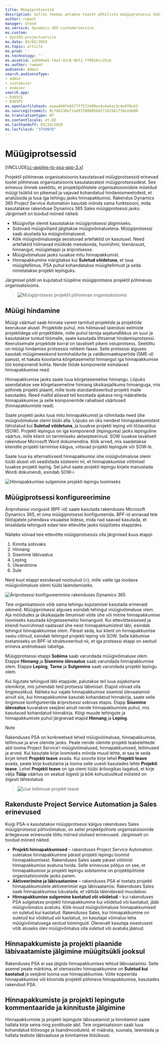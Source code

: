```yaml
---
title: Müügiprotsessid
description: Selles teemas antakse teavet põhiliste müügiprotsessi kohta.
author: rumant
manager: kfend
ms.service: dynamics-365-customerservice
ms.custom:
- dyn365-projectservice
ms.date: 03/01/2019
ms.topic: article
ms.prod: ''
ms.technology: ''
ms.assetid: a169dee5-f4a7-42c8-9bf1-7f0018cc25cb
ms.author: rumant
audience: Admin
search.audienceType:
- admin
- customizer
- enduser
search.app:
- D365CE
- D365PS
ms.openlocfilehash: eaaa4b8fe6577ff572489ac0c6abac3c4e970c63
ms.sourcegitcommit: 8c786230ef2a497280885b827162561776e2eb00
ms.translationtype: HT
ms.contentlocale: et-EE
ms.lasthandoff: 03/24/2020
ms.locfileid: "3750978"
---
```

# <a name="sales-processes"></a>Müügiprotsessid

[!INCLUDE[cc-applies-to-psa-app-3.x](../includes/cc-applies-to-psa-app-3x.md)]

Projektil põhinevas organisatsioonis kasutatavad müügiprotsessid erinevad tootel põhinevas organisatsioonis kasutatavatest müügiprotsessidest. See erinevus ilmneb seetõttu, et projektipõhistele organisatsioonidele mõeldud müügi tsüklid on pikemad ja vajavad kohandatud hindamismeetodeid, et analüüsida ja luua iga tehingu jaoks hinnapakkumisi. Rakendus Dynamics 365 Project Service Automation kasutab mõnda sama funktsiooni, mida kasutatakse rakenduse Dynamics 365 Sales müügiprotsessi jaoks. Järgmiselt on toodud mõned näited.

- Müügivihje olemit kasutatakse müügiprotsessi jälgimiseks.
- Sobivaid müügivihjeid jälgitakse müügivõimalustena. Müügiprotsessi saab alustada ka müügivõimalusest.
- Kõik müügivõimalusega seostuvad artefaktid on kasutusel. Need artefaktid hõlmavad müükide meeskonda, huvirühmi, tõenäosust, hinnangut, müügietappi ja äriprotsesse.
- Müügivõimaluse jaoks luuakse mitu hinnapakkumist.
- Hinnapakkumine märgitakse kui **Suletud võidetuna**, et luua müügitellimus. PSA puhul kohandatakse müügitellimust ja seda nimetatakse projekti lepinguks.

Järgmisel pildil on kujutatud tüüpiline müügiprotsess projektil põhinevas organisatsioonis.

> ![Müügiprotsess projektil põhinevas organisatsioonis](media/basic-guide-1.png)

## <a name="estimating-a-sale"></a>Müügi hindamine
Müügi väärtust saab hinnata varem tarnitud projektide ja projektide keerukuse alusel. Projektide puhul, mis hõlmavad laiendusi eelmiste projektidega või projektidele, mille puhul tarnija asjatundlikkus on suur ja kasutatakse tuntud töömalle, saate kasutada lihtsamat hindamisprotsessi. Keerulisemate projektide korral on tavaliselt pikem ostuprotsess. Seetõttu on müügi hindamise protsessis rohkem faase. Selle protsessi alguses kasutab müügimeeskond kontohaldurite ja valdkonnaekspertide (SME-d) panust, et hakata koostama kõrgetasemelist hinnangut iga hinnapakkumise töö komponendi kohta. Nende tööde komponente esindavad hinnapakkumise read. 

Hinnapakkumise jaoks saate luua kõrgetasemelise hinnangu. Lõpuks asendatakse see kõrgetasemeline hinnang üksikasjalikuma hinnanguga, mis põhineb projekti plaanil, mille loote standardiseeritud projekti malle kasutades. Need mallid aitavad teil koostada ajakava ning määratleda hinnapakkumise ja selle komponentide rahalised väärtused (hinnapakkumiste read). 

Saate projekti jaoks luua mitu hinnapakkumist ja rühmitada need ühe müügivõimaluse olemi tüübi alla. Lõpuks on üks nendest hinnapakkumistest tähistatud kui **Suletud võidetuna**, ja luuakse projekti leping või tööavaldus (SOW). Projekti lepingus on iga komponendi (lepingurea) jaoks lepinguline väärtus, mille klient on tarnimiseks aktsepteerinud. SOW luuakse tavaliselt rakenduse Microsoft Word dokumendina. Kõik arved, mis saadetakse kliendile projekti tarnimise käigus, viitavad projekti lepingule või SOW-le.

Saate luua ka alternatiivseid hinnapakkumisi ühe müügivõimaluse olemi tüübi alusel või seadistada süsteemi nii, et hinnapakkumise võitmisel luuakse projekti leping. Sel juhul saate projekti lepingu kirjele manustada Wordi dokumendi, esindab SOW-i.

![Hinnapakkumise sulgemine projekti lepingu loomiseks](media/basic-guide-2.png)

## <a name="configuring-the-sales-process"></a>Müügiprotsessi konfigureerimine
Äriprotsessi voogusid (BPF-id) saate kasutada rakenduses Microsoft Dynamics 365, et oma müügiprotsessi konfigureerida. BPF-id annavad teie töötajatele juhendava visuaalse liidese, mida nad saavad kasutada, et teisaldada tehinguid edasi teie ettevõtte jaoks tüüpilistes etappides.

Näiteks võivad teie ettevõtte müügiprotsessis olla järgmised kuus etappi.

1. Kinnita sobivaks
2. Hinnang
3. Sisemine läbivaatus
4. Leping
5. Üleandmine
6. Sule

Neid kuut etappi esindavad noolsulud (\>), mille valite iga loodava müügivõimaluse olemi tüübi laiendamiseks.

![Äriprotsessi konfigureerimine rakenduses Dynamics 365](media/basic-guide-3.png)
 
Teie organisatsioon võib sama tehingu kujutamisel kasutada erinevaid olemeid. Müügiprotsessi alguses esindab tehingut müügivõimaluse olem. Aja möödudes ja üksikasjade ilmumisel võite ühe või mitme hinnapakkumise loomiseks kasutada kõrgetasemelisi hinnanguid. Kui ettevõttesisesed ja kliendi huvirühmad vaatavad ühe neist hinnapakkumistest läbi, esindab tehingut hinnapakkumise olem. Pärast seda, kui klient on hinnapakkumise vastu võtnud, esindab tehingut projekti leping või SOW. Selle käitumise toetamiseks on BPF-id struktureeritud nii, et iga protsessi etapp on seotud erineva andmebaasi tabeliga.

Müügiprotsessi etappi **Sobima** saab varundada müügivõimaluse olem. Etappe **Hinnang** ja **Sisemine ülevaatus** saab varundada hinnapakkumise olem. Etappe **Leping**, **Tarne** ja **Sulgemine** saab varundada projekti lepingu olem.

Kui liigutate tehinguid läbi etappide, palutakse teil luua asjakohane olemikirje, mis juhendab teid protsessi läbimisel. Etapid võivad olla tingimuslikud. Näiteks kui vajate hinnapakkumise sisemist ülevaatamist ainult siis, kui hinnapakkumine kasutab kohandatud hinnakirja, saate selle tingimuse konfigureerida äriprotsessi sobivas etapis. Etapp **Sisemine ülevaatus** kuvatakse seejärel ainult nende hinnapakkumiste puhul, mis kasutavad kohandatud hinnakirja. Kõigi muude tehingute ja hinnapakkumiste puhul järgnevad etapid **Hinnang** ja **Leping**.

> [!NOTE]
> Rakenduses PSA on konkreetsed lehed müügivõimaluse, hinnapakkumise, tellimuse ja arve olemite jaoks. Peate nende olemite projekti teabelehtede abil looma Project Service’i müügivõimalused, hinnapakkumised, tellimused ja arved. Kui kasutate kirje loomiseks mõnda muud lehte, ei saa te seda kirjet lehelt **Projekti teave** avada. Kui soovite kirje lehel **Projekti teave** avada, peate kirje kustutama ja looma selle uuesti kasutades lehte **Projekti teave**. Lehel **Projekti teave** on iga olemi tüübi äriloogikas tagatud, et kirje välja **Tüüp** väärtus on seatud õigesti ja kõik kohustuslikud mõisted on õigesti lähtestatud.

> ![Uue tellimuse projekti teave](media/basic-guide-4.png)
 
## <a name="differences-between-project-service-automation-and-sales"></a>Rakenduste Project Service Automation ja Sales erinevused
Kuigi PSA-s kasutatakse müügiprotsessi käigus rakenduses Sales müügiprotsessi põhivõimalusi, on sellel projektipõhiste organisatsioonide äritegevuse erinevuste tõttu mõned olulised erinevused. Järgmiselt on toodud mõned näited.

- **Projekti hinnapakkumised** – rakenduses Project Service Automation suletakse hinnapakkumine pärast projekti lepingu loomist hinnapakkumisest. Rakenduses Sales saate pärast võitmist hinnapakkumise avatuna hoida. Selle erinevuse põhjus on see, et hinnapakkumise ja projekti lepingu sobitamine on projektipõhiste organisatsioonide jaoks parem. 
- **Aktiveerimine ja läbivaatamine** – rakenduses PSA ei toetata projekti hinnapakkumistele aktiveerimist ega läbivaatamisi. Rakenduses Sales saab hinnapakkumise lukustada, et vältida täiendavaid muudatusi.
- **Hinnapakkumise sulgemine kaotatud või võidetud** – kui rakenduses PSA sulgetakse projekti hinnapakkumine kui võidetud või kaotatud, jääb müügivõimalus avatuks. Kõik muud müügivõimaluse hinnapakkumised on suletud kui kaotatud. Rakenduses Sales, kui hinnapakkumine on suletud kui võidetud või kaotatud, on kasutajal võimalus teha müügivõimalusega seotud toiminguid. Olenevalt kasutaja sisestusest võib aluseks olev müügivõimalus olla suletud või avatuks jäänud.

## <a name="tracking-revisions-to-quotes-and-project-plans-in-the-sales-cycle"></a>Hinnapakkumiste ja projekti plaanide läbivaatamiste jälgimine müügitsükli jooksul
Rakenduses PSA ei saa jälgida hinnapakkumises tehtud läbivaatamisi. Selle asemel peate märkima, et olemasolev hinnapakkumine on **Suletud kui kaotatud** ja seejärel looma uue hinnapakkumise. Võite kopeerida hinnapakkumise või kloonida projektil põhineva hinnapakkumise, kasutades rakendust PSA.

## <a name="tracking-comments-and-approvals-of-quotes-and-project-contracts"></a>Hinnapakkumiste ja projekti lepingute kommentaaride ja kinnituste jälgimine
Hinnapakkumiste ja projekti lepingute läbivaatamist ja kinnitamist saate hallata kirje seina ning postituste abil. Teie organisatsioon saab luua kohandatud töövooge ja lisandmooduleid, et määrata, suunata, laiendada ja hallata teatiste läbivaatuse ja kinnitamise tööüksusi.

